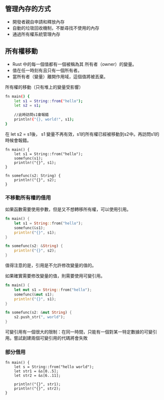 ## 管理內存的方式
- 開發者親自申請和釋放內存
- 自動的垃圾回收機制，不斷尋找不使用的內存
- 通過所有權系統管理內存

## 所有權移動

- Rust 中的每一個值都有一個被稱為其 所有者（owner）的變量。
- 值在任一時刻有且只有一個所有者。
- 當所有者（變量）離開作用域，這個值將被丟棄。

所有權的移動（只有堆上的變量受影響）
```sh
fn main() {
    let s1 = String::from("hello");
    let s2 = s1;
    
    //此時訪問s1會報錯
    println!("{}, world!", s1);
}
```
在 let s2 = s1後， s1 變量不再有效，s1的所有權已經被移動到s2中。再訪問s1的時候會報錯。


```shell
fn main() {
    let s1 = String::from("hello");
    somefunc(s1);
    println!("{}", s1);
}

fn somefunc(s2: String) { 
    println!("{}", s2);
}
```

### 不移動所有權的借用
如果函數需要使用參數，但是又不想轉移所有權，可以使用引用。
```rust
fn main() {
    let s1 = String::from("hello");
    somefunc(&s1);
    println!("{}", s1);
}

fn somefunc(s2: &String) { 
    println!("{}", s2);
}
```

值得注意的是，引用是不允許修改變量的值的。 

如果確實需要修改變量的值，則需要使用可變引用。
```rust
fn main() {
    let mut s1 = String::from("hello");
    somefunc(&mut s1);
    println!("{}", s1);
}

fn somefunc(s2: &mut String) { 
    s2.push_str(", world");
}
```
可變引用有一個很大的限制：在同一時間，只能有一個對某一特定數據的可變引用。嘗試創建兩個可變引用的代碼將會失敗

### 部分借用

```shell
fn main() {
    let s = String::from("hello world");
    let str1 = &s[0..5];
    let str2 = &s[6..11];

    println!("{}", str1);
    println!("{}", str2);
}
```


